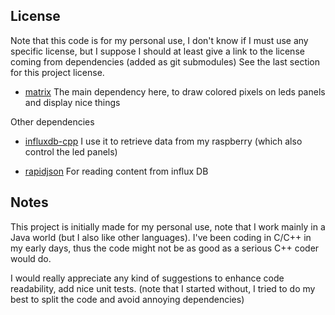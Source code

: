 License
--------------------------------------------------------------------
Note that this code is for my personal use, I don't know if I must use any specific license, but I suppose I should at least give a link to the license coming from dependencies (added as git submodules)
See the last section for this project license.
 
- [matrix](./libs/matrix/COPYING) The main dependency here, to draw colored pixels on leds panels and display nice things

Other dependencies

- [influxdb-cpp](./libs/influxdb-cpp/LICENSE) I use it to retrieve data from my raspberry (which also control the led panels)

- [rapidjson](./libs/rapidjson/license.txt) For reading content from influx DB


Notes
--------------------------------------------------------------------

This project is initially made for my personal use, note that I work mainly in a Java world (but I also like other languages).
I've been coding in C/C++ in my early days, thus the code might not be as good as a serious C++ coder would do.
 
I would really appreciate any kind of suggestions to enhance code readability, add nice unit tests.
(note that I started without, I tried to do my best to split the code and avoid annoying dependencies)